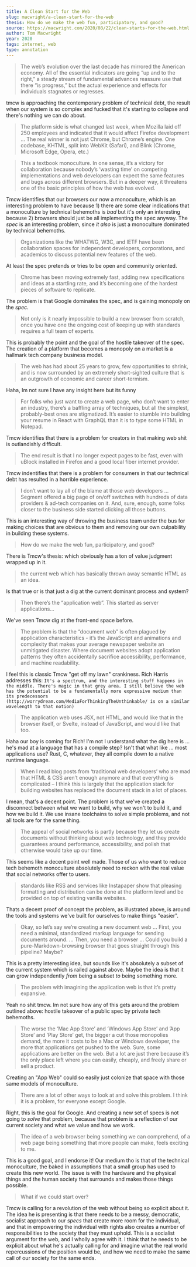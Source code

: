```yaml
---
title: A Clean Start for the Web
slug: macwright/a-clean-start-for-the-web
thesis: How do we make the web fun, participatory, and good?
source: https://macwright.com/2020/08/22/clean-starts-for-the-web.html
author: Tom Macwright
year: 2020
tags: internet, web
type: annotation
---
```


> The web’s evolution over the last decade has mirrored the American economy. All of the essential indicators are going “up and to the right,” a steady stream of fundamental advances reassure use that there “is progress,” but the actual experience and effects for individuals stagnates or regresses.

tmcw is approaching the contemporary problem of technical debt, the result when our system is so complex and fucked that it's starting to collapse and there's nothing we can do about.

> The platform side is what changed last week, when Mozilla laid off 250 employees and indicated that it would affect Firefox development … The real winner is not just Chrome, but Chrome’s engine. One codebase, KHTML, split into WebKit (Safari), and Blink (Chrome, Microsoft Edge, Opera, etc.)

> This a textbook monoculture. In one sense, it’s a victory for collaboration because nobody’s ‘wasting time’ on competing implementations and web developers can expect the same features and bugs across different browsers. But in a deeper way, it threatens one of the basic principles of how the web has evolved.

Tmcw identifies that our browsers our now a monoculture, which is an interesting problem to have because 1) there are some clear indications that a monoculture by technical behemoths is _bad_ but it's only an interesting because 2) browsers should just be all implementing the spec anyway. The _spec_ is an interesting problem, since _it also_ is just a monoculture dominated by technical behemoths. 

> Organizations like the WHATWG, W3C, and IETF have been collaboration spaces for independent developers, corporations, and academics to discuss potential new features of the web.

At least the spec pretends or tries to be open and community oriented. 

>  Chrome has been moving extremely fast, adding new specifications and ideas at a startling rate, and it’s becoming one of the hardest pieces of software to replicate.

The problem is that Google dominates the spec, and is gaining monopoly on the _spec_. 

> Not only is it nearly impossible to build a new browser from scratch, once you have one the ongoing cost of keeping up with standards requires a full team of experts. 

This is probably the point and the goal of the hostile takeover of the spec. The creation of a platform that becomes a monopoly on a market is a hallmark tech company business model.

> The web has had about 25 years to grow, few opportunities to shrink, and is now surrounded by an extremely short-sighted culture that is an outgrowth of economic and career short-termism.

Haha, Im not sure I have any insight here but its funny

> For folks who just want to create a web page, who don’t want to enter an industry, there’s a baffling array of techniques, but all the simplest, probably-best ones are stigmatized. It’s easier to stumble into building your resume in React with GraphQL than it is to type some HTML in Notepad.

Tmcw identifies that there is a problem for creators in that making web shit is outlandishly difficult.

> The end result is that I no longer expect pages to be fast, even with uBlock installed in Firefox and a good local fiber internet provider.

Tmcw indentifies that there is a problem for consumers in that    our technical debt has resulted in a horrible experience. 

> I don’t want to lay all of the blame at those web developers … Segment offered a big page of on/off switches with hundreds of data providers & ad-tech companies on it. And, sure, enough, some folks closer to the business side started clicking all those buttons.

This is an interesting way of throwing the business team under the bus for making choices that are obvious to them and removing our own culpability in building these systems. 

> How do we make the web fun, participatory, and good?

There is Tmcw's thesis: which obviously has a ton of value judgment wrapped up in it. 

>  the current web which has basically thrown away semantic HTML as an idea.

Is that true or is that just a dig at the current dominant process and system?

> Then there’s the “application web”. This started as server applications…

We've seen Tmcw dig at the front-end space before.

> The problem is that the “document web” is often plagued by application characteristics - it’s the JavaScript and animations and complexity that makes your average newspaper website an unmitigated disaster. Where document websites adopt application patterns they often accidentally sacrifice accessibility, performance, and machine readability.

I feel this is classic Tmcw "get off my lawn" crankiness. Rich Harris addresses this: `It's a spectrum, and the interesting stuff happens in the middle. There's magic in that grey area. I still believe the web has the potential to be a fundamentally more expressive medium than its predecessors (http://worrydream.com/MediaForThinkingTheUnthinkable/ is on a similar wavelength to that notion)` 

> The application web uses JSX, not HTML, and would like that in the browser itself, or Svelte, instead of JavaScript, and would like that too.

Haha our boy is coming for Rich! I'm not I understand what the dig here is … he's mad at a language that has a compile step? Isn't that what like … most applications use? Rust, C, whatever, they all compile down to a native runtime language. 

> When I read blog posts from ‘traditional web developers’ who are mad that HTML & CSS aren’t enough anymore and that everything is complicated – I think this is largely that the application stack for building websites has replaced the document stack in a lot of places.

I mean, that's a decent point. The problem is that we've created a disconnect between what we want to build, why we won't to build it, and how we build it. We use insane toolchains to solve simple problems, and not all tools are for the same thing. 

> The appeal of social networks is partly because they let us create documents without thinking about web technology, and they provide guarantees around performance, accessibility, and polish that otherwise would take up our time.

This seems like a decent point well made. Those of us who want to reduce tech behemoth monoculture absolutely need to reckon with the real value that social networks offer to users. 

> standards like RSS and services like Instapaper show that pleasing formatting and distribution can be done at the platform level and be provided on top of existing vanilla websites.

Thats a decent proof of concept the problem, as illustrated above, is around the tools and systems we've built for ourselves to make things "easier".

> Okay, so let’s say we’re creating a new document web … First, you need a minimal, standardized markup language for sending documents around. … Then, you need a browser … Could you build a pure-Markdown-browsing browser that goes straight through this pipeline? Maybe?

This is a pretty interesting idea, but sounds like it's absolutely a subset of the current system which is railed against above. Maybe the idea is that it can grow independently  _from_ being a subset _to_ being something more. 

> The problem with imagining the application web is that it’s pretty expansive.

Yeah no shit tmcw. Im not sure how any of this gets around the problem outlined above: hostile takeover of a public spec by private tech behemoths. 

> The worse the ‘Mac App Store’ and ‘Windows App Store’ and ’App Store’ and ’Play Store’ get, the bigger a cut those monopolies demand, the more it costs to be a Mac or Windows developer, the more that applications get pushed to the web. Sure, some applications are better on the web. But a lot are just there because it’s the only place left where you can easily, cheaply, and freely share or sell a product.

Creating an "App Web" could so easily just colonize that space with those same models of monoculture. 

> There are a lot of other ways to look at and solve this problem. I think it is a problem, for everyone except Google.

Right, this is the goal for Google. And creating a new set of specs is not going to _solve_ that problem, because that problem is a reflection of our current society and what we value and how we work. 

> The idea of a web browser being something we can comprehend, of a web page being something that more people can make, feels exciting to me.

This is a good goal, and I endorse it! Our medium tho is that of the technical monoculture, the baked in assumptions that a small group has used to create this new world. The issue is with the hardware and the physical things and the human society that surrounds and makes those things possible. 

> What if we could start over?

Tmcw is calling for a revolution of the web without being so explicit about it. The idea he is presenting is that there needs to be a messy, democratic, socialist approach to our _specs_ that create more room for the individual, and that in empowering the individual with rights also creates a number of responsibilities to the society that they must uphold. This is a socialist argument for the web, and I wholly agree with it. I think that he needs to be explicit about what he's actually calling for and imagine what the real world repercussions of the position would be, and how we need to make the same call of our society for the same ends. 